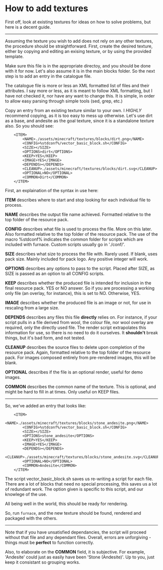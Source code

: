 # How to add textures

First off, look at existing textures for ideas on how to solve problems, but here is a decent guide.

***

Assuming the texture you wish to add does not rely on any other textures, the procedure should be straightforward. First, create the desired texture, either by copying and editing an exising texture, or by using the provided template.

Make sure this file is in the appropriate directoy, and you should be done with it for now. Let's also assume it is in the main blocks folder. So the next step is to add an entry in the catalogue file.

The catalogue file is more or less an XML formatted list of files and their attributes. I say more or less, as it is meant to follow XML formatting, but I have not checked it, nor have any want to change this. It is simple, in order to allow easy parsing through simple tools (sed, grep, etc.)

Copy an entry from an existing texture similar to your own. I *HIGHLY* recommend copying, as it is too easy to mess up otherwise. Let's use dirt as a base, and andesite as the goal texture, since it is a standalone texture also. So you should see:

```
	<ITEM>
		<NAME>./assets/minecraft/textures/blocks/dirt.png</NAME>
		<CONFIG>%stdconf%/vector_basic_block.sh</CONFIG>
		<SIZE></SIZE>
		<OPTIONS>dirt</OPTIONS>
		<KEEP>YES</KEEP>
		<IMAGE>YES</IMAGE>
		<DEPENDS></DEPENDS>
		<CLEANUP>./assets/minecraft/textures/blocks/dirt.svg</CLEANUP>
		<OPTIONAL>NO</OPTIONAL>
		<COMMON>Dirt</COMMON>
	</ITEM>
```

First, an explaination of the syntax in use here:

**ITEM** describes where to start and stop looking for each individual file to process.

**NAME** describes the output file name achieved. Formatted relative to the top folder of the resource pack.

**CONFIG** describes what file is used to process the file. More on this later. Also formatted relative to the top folder of the resource pack. The use of the macro %stdconf% indicates the common folder for scripts which are included with furnace. Custom scripts usually go in './conf/'.

**SIZE** describes what size to process the file with. Rarely used. If blank, uses pack size. Mainly included for pack logo. Any positive integer will work.

**OPTIONS** describes any options to pass to the script. Placed after SIZE, as SIZE is passed as an option to all CONFIG scripts.

**KEEP** describes whether the produced file is intended for inclusion in the final resource pack. YES or NO answer. So if you are processing a working only file (an overlay, for instance), this is set to NO. Otherwise, YES.

**IMAGE** describes whether the produced file is an image or not, for use in rescaling from a large size.

**DEPENDS** describes any files this file **directly** relies on. For instance, if your script pulls in a file derived from wool, the colour file, nor wool overlay are required, only the directly used file. The render script extrapolates this information for use, so there is no need to do it ourselves. It **shouldn't** break things, but it's bad form, and not tested.

**CLEANUP** describes the source files to delete upon completion of the resource pack. Again, formatted relative to the top folder of the resource pack. For images composed entirely from pre-rendered images, this will be blank.

**OPTIONAL** describes if the file is an optional render, useful for demo images.

**COMMON** describes the common name of the texture. This is optional, and might be hard to fill in at times. Only useful on KEEP files.

***

So, we've added an entry that looks like:

```
	<ITEM>
		<NAME>./assets/minecraft/textures/blocks/stone_andesite.png</NAME>
		<CONFIG>%stdconf%/vector_basic_block.sh</CONFIG>
		<SIZE></SIZE>
		<OPTIONS>stone_andesite</OPTIONS>
		<KEEP>YES</KEEP>
		<IMAGE>YES</IMAGE>
		<DEPENDS></DEPENDS>
		<CLEANUP>./assets/minecraft/textures/blocks/stone_andesite.svg</CLEANUP>
		<OPTIONAL>NO</OPTIONAL>
		<COMMON>Andesite</COMMON>
	</ITEM>
```

The script vector\_basic\_block.sh saves us re-writing a script for each file. There are a lot of blocks that need no special processing, this saves us a lot of redundant work. The option given is specific to this script, and our knowlege of the use.

All being well in the world, this should be ready for rendering.

So, run `furnace`, and the new texture should be found, rendered and packaged with the others.

***

Note that if you have unsatisfied dependancies, the script will proceed without that file and any dependant files. Overall, errors are unforgiving - things must be **perfect** to function correctly.

Also, to elaborate on the **COMMON** field, it is subjective. For example, 'Andesite' could just as easily have been 'Stone (Andesite)'. Up to you, just keep it consistant so grouping works.
